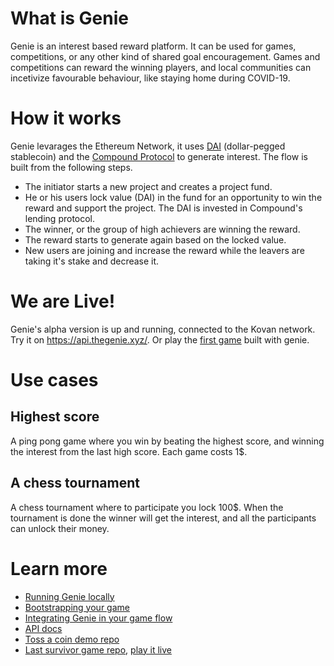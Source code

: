 # What is Genie

Genie is an interest based reward platform. It can be used for games, competitions, or any other kind of shared goal encouragement. Games and competitions can reward the winning players, and local communities can incetivize favourable behaviour, like staying home during COVID-19.

# How it works
Genie levarages the Ethereum Network, it uses [DAI](https://makerdao.com/) (dollar-pegged stablecoin) and the [Compound Protocol](https://compound.finance/) to generate interest. The flow is built from the following steps.

- The initiator starts a new project and creates a project fund. 
- He or his users lock value (DAI) in the fund for an opportunity to win the reward and support the project. The DAI is invested in Compound's lending protocol.
- The winner, or the group of high achievers are winning the reward.
- The reward starts to generate again based on the locked value.
- New users are joining and increase the reward while the leavers are taking it's stake and decrease it.

# We are Live!

Genie's alpha version is up and running, connected to the Kovan network. Try it on https://api.thegenie.xyz/. Or play the [first game](http://survivor.thegenie.xyz/) built with genie.

# Use cases

## Highest score

A ping pong game where you win by beating the highest score, and winning the interest from the last high score. Each game costs 1$.

## A chess tournament

A chess tournament where to participate you lock 100$. When the tournament is done the winner will get the interest, and all the participants can unlock their money.
# Learn more
- [Running Genie locally](/docs/guides/0_RUNNING_LOCALLY.md)
- [Bootstrapping your game](/docs/guides/1_GAME_BOOTSTRAPPING.md)
- [Integrating Genie in your game flow](/docs/guides/2_FLOW_INTEGRATION.md)
- [API docs](/docs/api.md)
- [Toss a coin demo repo](https://github.com/leonprou/crypto-game-demo)
- [Last survivor game repo](https://github.com/leonprou/last-survivor), [play it live](https://survivor.thegenie.xyz/)
